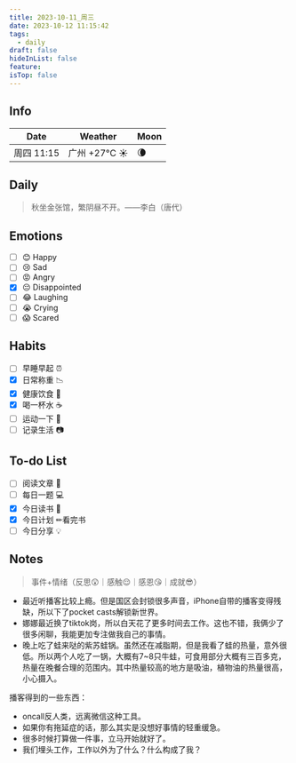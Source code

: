 ```yaml
---
title: 2023-10-11_周三
date: 2023-10-12 11:15:42
tags:
  - daily
draft: false
hideInList: false
feature: 
isTop: false
---
```




## Info

| Date           | Weather      | Moon |
| -------------- | ------------ | ---- |
| 周四 11:15 |广州 +27°C ☀️  |🌘|

## Daily

> 秋坐金张馆，繁阴昼不开。——李白（唐代）



## Emotions

- [ ] 😊 Happy
- [ ] 😢 Sad
- [ ] 😡 Angry
- [x] 😔 Disappointed
- [ ] 😂 Laughing
- [ ] 😭 Crying
- [ ] 😱 Scared

## Habits

- [ ] 早睡早起 ⏰
- [x] 日常称重 📉
- [x] 健康饮食 🥗
- [x] 喝一杯水 ☕️
- [ ] 运动一下 🏃
- [ ] 记录生活 📷

## To-do List

- [ ] 阅读文章 🔎
- [ ] 每日一题 💻
- [x] 今日读书 📖
- [x] 今日计划 ✏看完书
- [ ] 今日分享 💡

## Notes
> 事件+情绪（反思😲｜感触😌｜感恩😘｜成就😎）
- 最近听播客比较上瘾。但是国区会封锁很多声音，iPhone自带的播客变得残缺，所以下了pocket casts解锁新世界。
- 娜娜最近换了tiktok岗，所以白天花了更多时间去工作。这也不错，我俩少了很多闲聊，我能更加专注做我自己的事情。
- 晚上吃了蛙来哒的紫苏蛙锅。虽然还在减脂期，但是我看了蛙的热量，意外很低。所以两个人吃了一锅，大概有7~8只牛蛙，可食用部分大概有三百多克，热量在晚餐合理的范围内。其中热量较高的地方是吸油，植物油的热量很高，小心摄入。



播客得到的一些东西：
- oncall反人类，远离微信这种工具。
- 如果你有拖延症的话，那么其实是没想好事情的轻重缓急。
- 很多时候打算做一件事，立马开始就好了。
- 我们埋头工作，工作以外为了什么？什么构成了我？
